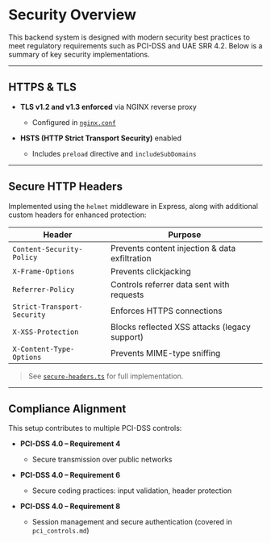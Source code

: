 # Security Overview

This backend system is designed with modern security best practices to meet regulatory requirements such as PCI-DSS and UAE SRR 4.2. Below is a summary of key security implementations.

---

## HTTPS & TLS

* **TLS v1.2 and v1.3 enforced** via NGINX reverse proxy

  * Configured in [`nginx.conf`](/src/config/nginx.conf)
* **HSTS (HTTP Strict Transport Security)** enabled

  * Includes `preload` directive and `includeSubDomains`

---

## Secure HTTP Headers

Implemented using the `helmet` middleware in Express, along with additional custom headers for enhanced protection:

| Header                      | Purpose                                        |
| --------------------------- | ---------------------------------------------- |
| `Content-Security-Policy`   | Prevents content injection & data exfiltration |
| `X-Frame-Options`           | Prevents clickjacking                          |
| `Referrer-Policy`           | Controls referrer data sent with requests      |
| `Strict-Transport-Security` | Enforces HTTPS connections                     |
| `X-XSS-Protection`          | Blocks reflected XSS attacks (legacy support)  |
| `X-Content-Type-Options`    | Prevents MIME-type sniffing                    |

> See [`secure-headers.ts`](/src/helpers/secure-headers.ts) for full implementation.

---

## Compliance Alignment

This setup contributes to multiple PCI-DSS controls:

* **PCI-DSS 4.0 – Requirement 4**

  * Secure transmission over public networks
* **PCI-DSS 4.0 – Requirement 6**

  * Secure coding practices: input validation, header protection
* **PCI-DSS 4.0 – Requirement 8**

  * Session management and secure authentication (covered in `pci_controls.md`)

